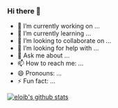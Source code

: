 ### Hi there 👋


- 🔭 I’m currently working on ...
- 🌱 I’m currently learning ...
- 👯 I’m looking to collaborate on ...
- 🤔 I’m looking for help with ...
- 💬 Ask me about ...
- 📫 How to reach me: ...
- 😄 Pronouns: ...
- ⚡ Fun fact: ...

[![eloib's github stats](https://github-readme-stats.vercel.app/api?username=eloib)](https://github.com/eloib/github-readme-stats)
